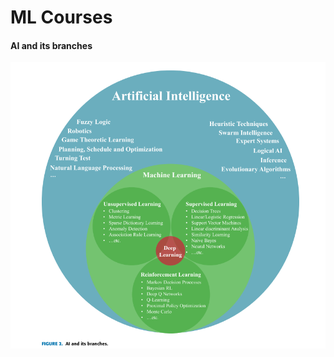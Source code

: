 # ML Courses

#### AI and its branches

![Tong, W., Hussain, A., Bo, W. X., &amp; Maharjan, S. \(2019\). Artificial Intelligence for Vehicle-To-Everything: A Survey. IEEE Access](../../.gitbook/assets/image%20%282%29.png)



